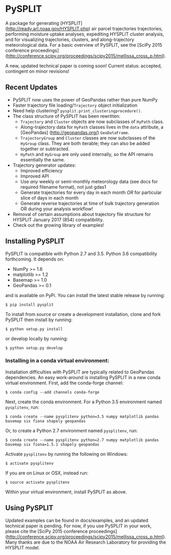 # PySPLIT

A package for generating [HYSPLIT] (http://ready.arl.noaa.gov/HYSPLIT.php) air parcel trajectories trajectories, performing moisture uptake analyses, expediting HYSPLIT cluster analysis, and for visualizing trajectories, clusters, and along-trajectory meteorological data.  For a basic overview of PySPLIT, see the [SciPy 2015 conference proceedings] (http://conference.scipy.org/proceedings/scipy2015/mellissa_cross_p.html).

A new, updated technical paper is coming soon!  Current status: accepted, contingent on minor revisions!

## Recent Updates

* PySPLIT now uses the power of GeoPandas rather than pure NumPy
* Faster trajectory file loading/``Trajectory`` object initialization
* Need help clustering?  ``pysplit.print_clusteringprocedure()``.
* The class structure of PySPLIT has been rewritten:
  * ``Trajectory`` and ``Cluster`` objects are now subclasses of ``HyPath`` class.
  * Along-trajectory data for ``HyPath`` classes lives in the ``data`` attribute, a [GeoPandas] (http://geopandas.org/) ``GeoDataFrame``.
  * ``TrajectoryGroup`` and ``Cluster`` classes are now subclasses of the ``HyGroup`` class.  They are both iterable; they can also be added together or subtracted.
  * ``HyPath`` and ``HyGroup`` are only used internally, so the API remains essentially the same.
* Trajectory generator updates:
  * Improved efficiency
  * Improved API
  * Use *any* weekly or semi-monthly meteorology data (see docs for required filename format), not just gdas1
  * Generate trajectories for every day in each month *OR* for particular slice of days in each month
  * Generate reverse trajectories at time of bulk trajectory generation OR during your analysis workflow!
* Removal of certain assumptions about trajectory file structure for HYSPLIT January 2017 (854) compatibility.
* Check out the growing library of examples!
## Installing PySPLIT

PySPLIT is compatible with Python 2.7 and 3.5.  Python 3.6 compatibility forthcoming.  It depends on:
* NumPy >= 1.6
* matplotlib >= 1.2
* Basemap >= 1.0
* GeoPandas >= 0.1

and is available on PyPi.  You can install the latest stable release by running:

```
$ pip install pysplit
```

To install from source or create a development installation, clone and fork PySPLIT then install by running:

```
$ python setup.py install
```

or develop locally by running:

```
$ python setup.py develop
```

### Installing in a conda virtual environment:

Installation difficulties with PySPLIT are typically related to GeoPandas dependencies.  An easy work-around is installing PySPLIT in a new conda virtual environment.  First, add the conda-forge channel:
```
$ conda config --add channels conda-forge
```

Next, create the conda environment.  For a Python 3.5 environment named `pysplitenv`, run:
```
$ conda create --name pysplitenv python=3.5 numpy matplotlib pandas basemap six fiona shapely geopandas
```

Or, to create a Python 2.7 environment named `pysplitenv`, run:
```
$ conda create --name pysplitenv python=2.7 numpy matplotlib pandas basemap six fiona=1.5.1 shapely geopandas
```

Activate `pysplitenv` by running the following on Windows:
```
$ activate pysplitenv
```
If you are on Linux or OSX, instead run:
```
$ source activate pysplitenv
```

Within your virtual environment, install PySPLIT as above.

## Using PySPLIT

Updated examples can be found in docs/examples, and an updated technical paper is pending.  For now, if you use PySPLIT in your work, please cite the [SciPy 2015 conference proceedings] (http://conference.scipy.org/proceedings/scipy2015/mellissa_cross_p.html).  Many thanks are due to the NOAA Air Research Laboratory for providing the HYSPLIT model.
